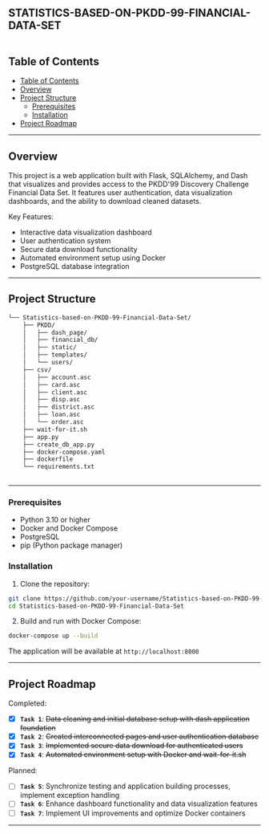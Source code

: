 <div align="left">
    <div style="display: inline-block;">
        <h2 style="display: inline-block; vertical-align: middle; margin-top: 0;">STATISTICS-BASED-ON-PKDD-99-FINANCIAL-DATA-SET</h2>
    </div>
</div>

##  Table of Contents

- [Table of Contents](#table-of-contents)
- [Overview](#overview)
- [Project Structure](#project-structure)
	- [Prerequisites](#prerequisites)
	- [Installation](#installation)
- [Project Roadmap](#project-roadmap)

---

##  Overview

This project is a web application built with Flask, SQLAlchemy, and Dash that visualizes and provides access to the PKDD'99 Discovery Challenge Financial Data Set. It features user authentication, data visualization dashboards, and the ability to download cleaned datasets.

Key Features:
- Interactive data visualization dashboard
- User authentication system
- Secure data download functionality
- Automated environment setup using Docker
- PostgreSQL database integration

---

##  Project Structure

```sh
└── Statistics-based-on-PKDD-99-Financial-Data-Set/
    ├── PKDD/                          
    │   ├── dash_page/              
    │   ├── financial_db/              
    │   ├── static/                    
    │   ├── templates/                 
    │   └── users/                     
    ├── csv/                           
    │   ├── account.asc
    │   ├── card.asc
    │   ├── client.asc
    │   ├── disp.asc
    │   ├── district.asc
    │   ├── loan.asc
    │   └── order.asc
    ├── wait-for-it.sh     
    ├── app.py     
    ├── create_db_app.py           
    ├── docker-compose.yaml          
    ├── dockerfile               
    └── requirements.txt                 
          
```


---

###  Prerequisites

- Python 3.10 or higher
- Docker and Docker Compose
- PostgreSQL
- pip (Python package manager)

### Installation

1. Clone the repository:
```bash
git clone https://github.com/your-username/Statistics-based-on-PKDD-99-Financial-Data-Set.git
cd Statistics-based-on-PKDD-99-Financial-Data-Set
```

2. Build and run with Docker Compose:
```bash
docker-compose up --build
```

The application will be available at `http://localhost:8000`

---

##  Project Roadmap

Completed:
- [X] **`Task 1`**: <strike>Data cleaning and initial database setup with dash application foundation</strike>
- [X] **`Task 2`**: <strike>Created interconnected pages and user authentication database</strike>
- [X] **`Task 3`**: <strike>Implemented secure data download for authenticated users</strike>
- [X] **`Task 4`**: <strike>Automated environment setup with Docker and wait-for-it.sh</strike>

Planned:
- [ ] **`Task 5`**: Synchronize testing and application building processes, implement exception handling
- [ ] **`Task 6`**: Enhance dashboard functionality and data visualization features
- [ ] **`Task 7`**: Implement UI improvements and optimize Docker containers

---
